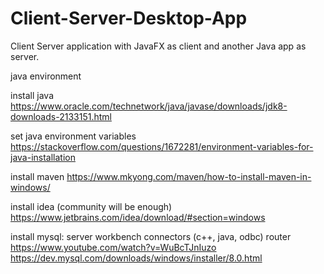 # Client-Server-Desktop-App
Client Server application with JavaFX as client and another Java app as server.

java environment

install java
https://www.oracle.com/technetwork/java/javase/downloads/jdk8-downloads-2133151.html

set java environment variables
https://stackoverflow.com/questions/1672281/environment-variables-for-java-installation

install maven
https://www.mkyong.com/maven/how-to-install-maven-in-windows/

install idea (community will be enough)
https://www.jetbrains.com/idea/download/#section=windows



install mysql:
  server
  workbench
  connectors (c++, java, odbc)
  router
https://www.youtube.com/watch?v=WuBcTJnIuzo
https://dev.mysql.com/downloads/windows/installer/8.0.html






